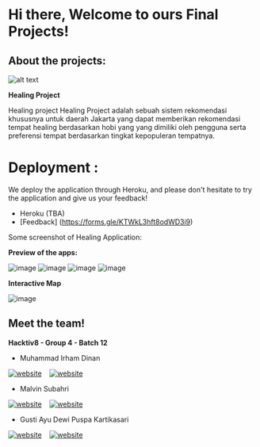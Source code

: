 # Hi there, Welcome to ours Final Projects!

## About the projects:

![alt text](./image/healing.png)

**Healing Project**

Healing project
Healing Project adalah sebuah sistem rekomendasi  khususnya untuk daerah Jakarta yang dapat memberikan rekomendasi tempat healing berdasarkan hobi yang yang dimiliki oleh pengguna serta preferensi tempat berdasarkan tingkat kepopuleran tempatnya.

# Deployment : 

We deploy the application through Heroku, and please don't hesitate to try the application and give us your feedback!

- Heroku (TBA)
- [Feedback] (https://forms.gle/KTWkL3hft8odWD3i9)

Some screenshot of Healing Application:

**Preview of the apps:**

![image](./image/Section1.png)
![image](./image/Section2.png)
![image](./image/Section3.png)
![image](./image/Section4.png)

**Interactive Map**

![image](./image/map.png)

## Meet the team!

**Hacktiv8 - Group 4 - Batch 12**

- Muhammad Irham Dinan

[![website](./image/linkedin.png)](https://www.linkedin.com/in/dinanirham/)
&nbsp;&nbsp;
[![website](./image/github.png)](github.com/dinanirham)

- Malvin Subahri

[![website](./image/linkedin.png)](www.linkedin.com/in/malvinsubahri/)
&nbsp;&nbsp;
[![website](./image/github.png)](https://github.com/Malvinsubahri)

- Gusti Ayu Dewi Puspa Kartikasari

[![website](./image/linkedin.png)](https://www.linkedin.com/in/gusti-ayu-dewi-puspa-k/)
&nbsp;&nbsp;
[![website](./image/github.png)](https://github.com/DepusBuana)